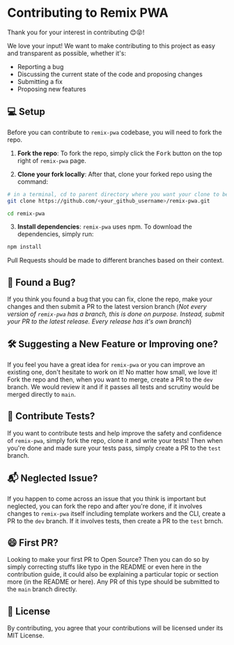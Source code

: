 # Contributing to Remix PWA

Thank you for your interest in contributing 😊😝!

We love your input! We want to make contributing to this project as easy and transparent as possible, whether it's:

- Reporting a bug
- Discussing the current state of the code and proposing changes
- Submitting a fix
- Proposing new features

## 💻 Setup

Before you can contribute to `remix-pwa` codebase, you will need to fork the repo. 

1. **Fork the repo**: To fork the repo, simply click the <kbd>Fork</kbd> button on the top right of `remix-pwa` page. 

2. **Clone your fork locally**: After that, clone your forked repo using the command:
```sh
# in a terminal, cd to parent directory where you want your clone to be, then
git clone https://github.com/<your_github_username>/remix-pwa.git

cd remix-pwa
```

3. **Install dependencies**: `remix-pwa` uses npm. To download the dependencies, simply run:
```sh
npm install
```

Pull Requests should be made to different branches based on their context.

## 🐛 Found a Bug? 

If you think you found a bug that you can fix, clone the repo, make your changes and then submit a PR to the latest version branch (*Not every version of `remix-pwa` has a branch, this is done on purpose. Instead, submit your PR to the latest release. Every release has it's own branch*)

## 🛠 Suggesting a New Feature or Improving one?

If you feel you have a great idea for `remix-pwa` or you can improve an existing one, don't hesitate to work on it! No matter how small, we love it! Fork the repo and then, when you want to merge, create a PR to the `dev` branch. We would review it and if it passes all tests and scrutiny would be merged directly to `main`.

## 🧪 Contribute Tests? 

If you want to contribute tests and help improve the safety and confidence of `remix-pwa`, simply fork the repo, clone it and write your tests! Then when you're done and made sure your tests pass, simply create a PR to the `test` branch.

## 📬 Neglected Issue?

If you happen to come across an issue that you think is important but neglected, you can fork the repo and after you're done, if it involves changes to `remix-pwa` itself including template workers and the CLI, create a PR to the `dev` branch. If it involves tests, then create a PR to the `test` brnch.

## 😄 First PR?

Looking to make your first PR to Open Source? Then you can do so by simply correcting stuffs like typo in the README or even here in the contribution guide, it could also be explaining a particular topic or section more (in the README or here). Any PR of this type should be submitted to the `main` branch directly.

## 📃 License

By contributing, you agree that your contributions will be licensed under its MIT License.